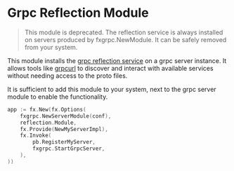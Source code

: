 # Grpc Reflection Module

> This module is deprecated. The reflection service is always installed on servers produced by fxgrpc.NewModule.
> It can be safely removed from your system.

This module installs the [grpc reflection service](https://github.com/grpc/grpc/blob/master/doc/server-reflection.md) on a grpc server instance.
It allows tools like [grpcurl](https://github.com/fullstorydev/grpcurl) to discover and interact with available services without needing access to the proto files.

It is sufficient to add this module to your system, next to the grpc server module to enable the functionality.

```go
app := fx.New(fx.Options(
    fxgrpc.NewServerModule(conf),
    reflection.Module,
    fx.Provide(NewMyServerImpl),
    fx.Invoke(
        pb.RegisterMyServer,
        fxgrpc.StartGrpcServer,
    ),
))
```
